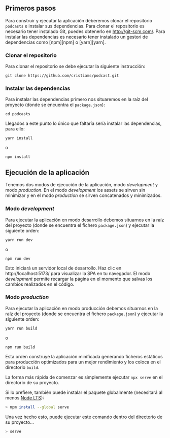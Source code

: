 ## Primeros pasos

Para construir y ejecutar la aplicación deberemos clonar el repositorio `podcasts` e instalar sus dependencias. Para clonar el repositorio es necesario tener instalado Git, puedes obtenerlo en http://git-scm.com/. Para instalar las dependencias es necesario tener instalado un gestori de dependencias como [npm][npm] o [yarn][yarn].

### Clonar el repositorio

Para clonar el repositorio se debe ejecutar la siguiente instrucción:

```
git clone https://github.com/cristiams/podcast.git
```

### Instalar las dependencias

Para instalar las dependencias primero nos situaremos en la raíz del proyecto (donde se encuentra el `package.json`):

```
cd podcasts
```
Llegados a este punto lo único que faltaría sería instalar las dependencias, para ello:

```
yarn install
```
o
```
npm install
```

## Ejecución de la aplicación
Tenemos dos modos de ejecución de la aplicación, modo _development_ y modo _production_. En el modo _development_ los assets se sirven sin minimizar y en el modo _production_ se sirven concatenados y minimizados.

### Modo _development_

Para ejecutar la aplicación en modo desarrollo debemos situarnos en la raíz del proyecto (donde se encuentra el fichero `package.json`) y ejecutar la siguiente orden:

```
yarn run dev
```
o
```
npm run dev
```

Esto iniciará un servidor local de desarrollo. Haz clic en http://localhost:5173/ para visualizar la SPA en tu navegador. El modo _development_ permite recargar la página en el momento que salvas los cambios realizados en el código.

### Modo _production_

Para ejecutar la aplicación en modo producción debemos situarnos en la raíz del proyecto (donde se encuentra el fichero `package.json`) y ejecutar la siguiente orden:

```
yarn run build
```
o
```
npm run build
```

Esta orden construye la aplicación minificada generando ficheros estáticos para producción optimizados para un mejor rendimiento y los coloca en el directorio `build`.

La forma más rápida de comenzar es simplemente ejecutar `npx serve` en el directorio de su proyecto.

Si lo prefiere, también puede instalar el paquete globalmente (necesitará al menos [Node LTS](https://github.com/nodejs/Release#release-schedule)):

```bash
> npm install --global serve
```

Una vez hecho esto, puede ejecutar este comando dentro del directorio de su proyecto...

```bash
> serve
```
